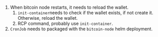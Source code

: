 1. When bitcoin node restarts, it needs to reload the wallet. 
    1. `init-container`needs to check if the wallet exists, if not create it. Otherwise, reload the wallet.
    2. RCP command, probably use `init-container`. 
2. `CronJob` needs to packaged with the `bitcoin-node` helm deployment.

